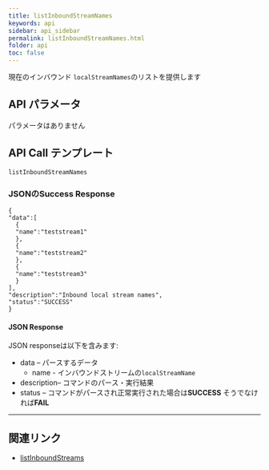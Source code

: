 ```yaml
---
title: listInboundStreamNames
keywords: api
sidebar: api_sidebar
permalink: listInboundStreamNames.html
folder: api
toc: false
---
```


現在のインバウンド `localStreamNames`のリストを提供します



## API パラメータ

パラメータはありません



## API Call テンプレート

```
listInboundStreamNames
```



### JSONのSuccess Response

```
{
"data":[
  {
  "name":"teststream1"
  },
  {
  "name":"teststream2"
  },
  {
  "name":"teststream3"
  }
],
"description":"Inbound local stream names",
"status":"SUCCESS"
}
```



#### JSON Response

JSON responseは以下を含みます:

- data – パースするデータ
  - name - インバウンドストリームの`localStreamName`
- description– コマンドのパース・実行結果
- status – コマンドがパースされ正常実行された場合は**SUCCESS** そうでなければ**FAIL**

------

## 関連リンク

- [listInboundStreams](listInboundStreams.html)